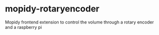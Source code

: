 # mopidy-rotaryencoder
Mopidy frontend extension to control the volume through a rotary encoder and a raspberry pi
